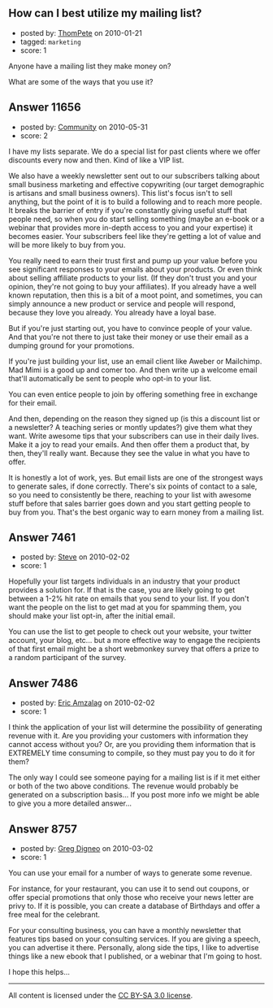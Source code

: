 ## How can I best utilize my mailing list?

- posted by: [ThomPete](https://stackexchange.com/users/-1/1186-thompete) on 2010-01-21
- tagged: `marketing`
- score: 1

Anyone have a mailing list they make money on?

What are some of the ways that you use it?


## Answer 11656

- posted by: [Community](https://stackexchange.com/users/-1/-1-community) on 2010-05-31
- score: 2

I have my lists separate. We do a special list for past clients where we offer discounts every now and then. Kind of like a VIP list. 

We also have a weekly newsletter sent out to our subscribers talking about small business marketing and effective copywriting (our target demographic is artisans and small business owners). This list's focus isn't to sell anything, but the point of it is to build a following and to reach more people. It breaks the barrier of entry if you're constantly giving useful stuff that people need, so when you do start selling something (maybe an e-book or a webinar that provides more in-depth access to you and your expertise) it becomes easier. Your subscribers feel like they're getting a lot of value and will be more likely to buy from you. 

You really need to earn their trust first and pump up your value before you see significant responses to your emails about your products. Or even think about selling affiliate products to your list. (If they don't trust you and your opinion, they're not going to buy your affiliates). If you already have a well known reputation, then this is a bit of a moot point, and sometimes, you can simply announce a new product or service and people will respond, because they love you already. You already have a loyal base.

But if you're just starting out, you have to convince people of your value. And that you're not there to just take their money or use their email as a dumping ground for your promotions. 

If you're just building your list, use an email client like Aweber or Mailchimp. Mad Mimi is a good up and comer too. And then write up a welcome email that'll automatically be sent to people who opt-in to your list. 

You can even entice people to join by offering something free in exchange for their email. 

And then, depending on the reason they signed up (is this a discount list or a newsletter? A teaching series or montly updates?) give them what they want. Write awesome tips that your subscribers can use in their daily lives. Make it a joy to read your emails. And then offer them a product that, by then, they'll really want. Because they see the value in what you have to offer. 

It is honestly a lot of work, yes. But email lists are one of the strongest ways to generate sales, if done correctly. There's six points of contact to a sale, so you need to consistently be there, reaching to your list with awesome stuff before that sales barrier goes down and you start getting people to buy from you. That's the best organic way to earn money from a mailing list. 


## Answer 7461

- posted by: [Steve](https://stackexchange.com/users/-1/2429-steve) on 2010-02-02
- score: 1

Hopefully your list targets individuals in an industry that your product provides a solution for.  If that is the case, you are likely going to get between a 1-2% hit rate on emails that you send to your list.  If you don't want the people on the list to get mad at you for spamming them, you should make your list opt-in, after the initial email.  

You can use the list to get people to check out your website, your twitter account, your blog, etc... but a more effective way to engage the recipients of that first email might be a short webmonkey survey that offers a prize to a random participant of the survey.


## Answer 7486

- posted by: [Eric Amzalag](https://stackexchange.com/users/-1/2302-eric-amzalag) on 2010-02-02
- score: 1

I think the application of your list will determine the possibility of generating revenue with it. Are you providing your customers with information they cannot access without you? Or, are you providing them information that is EXTREMELY time consuming to compile, so they must pay you to do it for them?

The only way I could see someone paying for a mailing list is if it met either or both of the two above conditions. The revenue would probably be generated on a subscription basis... If you post more info we might be able to give you a more detailed answer...


## Answer 8757

- posted by: [Greg Digneo](https://stackexchange.com/users/-1/2226-greg-digneo) on 2010-03-02
- score: 1

You can use your email for a number of ways to generate some revenue.

For instance, for your restaurant, you can use it to send out coupons, or offer special promotions that only those who receive your news letter are privy to.  If it is possible, you can create a database of Birthdays and offer a free meal for the celebrant.

For your consulting business, you can have a monthly newsletter that features tips based on your consulting services.  If you are giving a speech, you can advertise it there.  Personally, along side the tips, I like to advertise things like a new ebook that I published, or a webinar that I'm going to host.

I hope this helps...



---

All content is licensed under the [CC BY-SA 3.0 license](https://creativecommons.org/licenses/by-sa/3.0/).
